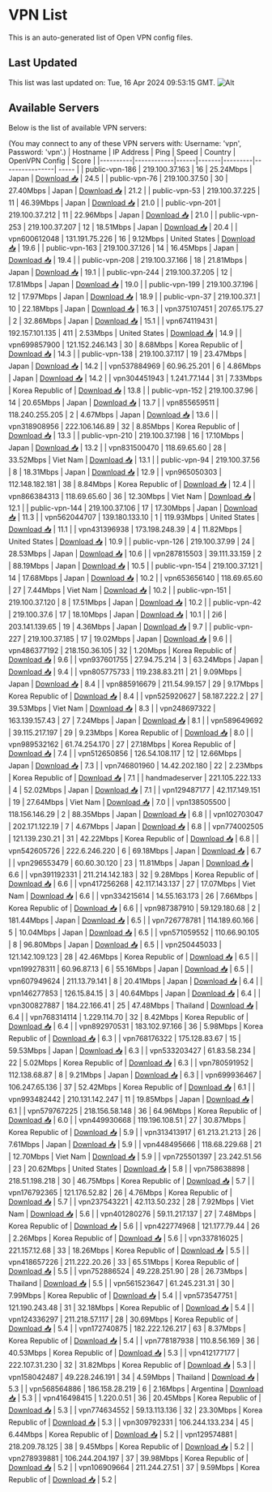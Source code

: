 # VPN List

This is an auto-generated list of Open VPN config files.

## Last Updated

This list was last updated on: Tue, 16 Apr 2024 09:53:15 GMT.
![Alt](https://repobeats.axiom.co/api/embed/186b98318ef1479477931607c1ad7d823f12451f.svg "Repobeats analytics image")

## Available Servers

Below is the list of available VPN servers:

(You may connect to any of these VPN servers with: Username: 'vpn', Password: 'vpn'.)
| Hostname | IP Address | Ping | Speed | Country | OpenVPN Config | Score |
|----------|------------|------|-------|---------|----------------| ----- |
| public-vpn-186 | 219.100.37.163 | 16 | 25.24Mbps | Japan | [Download 📥](./configs/server_0_JP.ovpn) | 24.5 |
| public-vpn-76 | 219.100.37.50 | 30 | 27.40Mbps | Japan | [Download 📥](./configs/server_1_JP.ovpn) | 21.2 |
| public-vpn-53 | 219.100.37.225 | 11 | 46.39Mbps | Japan | [Download 📥](./configs/server_2_JP.ovpn) | 21.0 |
| public-vpn-201 | 219.100.37.212 | 11 | 22.96Mbps | Japan | [Download 📥](./configs/server_3_JP.ovpn) | 21.0 |
| public-vpn-253 | 219.100.37.207 | 12 | 18.51Mbps | Japan | [Download 📥](./configs/server_4_JP.ovpn) | 20.4 |
| vpn600612048 | 131.191.75.226 | 16 | 9.12Mbps | United States | [Download 📥](./configs/server_5_US.ovpn) | 19.6 |
| public-vpn-163 | 219.100.37.126 | 14 | 16.45Mbps | Japan | [Download 📥](./configs/server_6_JP.ovpn) | 19.4 |
| public-vpn-208 | 219.100.37.166 | 18 | 21.81Mbps | Japan | [Download 📥](./configs/server_7_JP.ovpn) | 19.1 |
| public-vpn-244 | 219.100.37.205 | 12 | 17.81Mbps | Japan | [Download 📥](./configs/server_8_JP.ovpn) | 19.0 |
| public-vpn-199 | 219.100.37.196 | 12 | 17.97Mbps | Japan | [Download 📥](./configs/server_9_JP.ovpn) | 18.9 |
| public-vpn-37 | 219.100.37.1 | 10 | 22.18Mbps | Japan | [Download 📥](./configs/server_10_JP.ovpn) | 16.3 |
| vpn375107451 | 207.65.175.27 | 2 | 32.86Mbps | Japan | [Download 📥](./configs/server_11_JP.ovpn) | 15.1 |
| vpn674119431 | 192.157.101.135 | 411 | 2.53Mbps | United States | [Download 📥](./configs/server_12_US.ovpn) | 14.9 |
| vpn699857900 | 121.152.246.143 | 30 | 8.68Mbps | Korea Republic of | [Download 📥](./configs/server_13_KR.ovpn) | 14.3 |
| public-vpn-138 | 219.100.37.117 | 19 | 23.47Mbps | Japan | [Download 📥](./configs/server_14_JP.ovpn) | 14.2 |
| vpn537884969 | 60.96.25.201 | 6 | 4.86Mbps | Japan | [Download 📥](./configs/server_15_JP.ovpn) | 14.2 |
| vpn304451943 | 1.241.77.144 | 31 | 7.33Mbps | Korea Republic of | [Download 📥](./configs/server_16_KR.ovpn) | 13.8 |
| public-vpn-152 | 219.100.37.96 | 14 | 20.65Mbps | Japan | [Download 📥](./configs/server_17_JP.ovpn) | 13.7 |
| vpn855659511 | 118.240.255.205 | 2 | 4.67Mbps | Japan | [Download 📥](./configs/server_18_JP.ovpn) | 13.6 |
| vpn318908956 | 222.106.146.89 | 32 | 8.85Mbps | Korea Republic of | [Download 📥](./configs/server_19_KR.ovpn) | 13.3 |
| public-vpn-210 | 219.100.37.198 | 16 | 17.10Mbps | Japan | [Download 📥](./configs/server_20_JP.ovpn) | 13.2 |
| vpn831500470 | 118.69.65.60 | 28 | 33.52Mbps | Viet Nam | [Download 📥](./configs/server_21_VN.ovpn) | 13.1 |
| public-vpn-94 | 219.100.37.56 | 8 | 18.31Mbps | Japan | [Download 📥](./configs/server_22_JP.ovpn) | 12.9 |
| vpn965050303 | 112.148.182.181 | 38 | 8.84Mbps | Korea Republic of | [Download 📥](./configs/server_23_KR.ovpn) | 12.4 |
| vpn866384313 | 118.69.65.60 | 36 | 12.30Mbps | Viet Nam | [Download 📥](./configs/server_24_VN.ovpn) | 12.1 |
| public-vpn-144 | 219.100.37.106 | 17 | 17.30Mbps | Japan | [Download 📥](./configs/server_25_JP.ovpn) | 11.3 |
| vpn562044707 | 139.180.133.10 | 1 | 119.93Mbps | United States | [Download 📥](./configs/server_26_US.ovpn) | 11.1 |
| vpn431396938 | 173.198.248.39 | 4 | 11.82Mbps | United States | [Download 📥](./configs/server_27_US.ovpn) | 10.9 |
| public-vpn-126 | 219.100.37.99 | 24 | 28.53Mbps | Japan | [Download 📥](./configs/server_28_JP.ovpn) | 10.6 |
| vpn287815503 | 39.111.33.159 | 2 | 88.19Mbps | Japan | [Download 📥](./configs/server_29_JP.ovpn) | 10.5 |
| public-vpn-154 | 219.100.37.121 | 14 | 17.68Mbps | Japan | [Download 📥](./configs/server_30_JP.ovpn) | 10.2 |
| vpn653656140 | 118.69.65.60 | 27 | 7.44Mbps | Viet Nam | [Download 📥](./configs/server_31_VN.ovpn) | 10.2 |
| public-vpn-151 | 219.100.37.120 | 8 | 17.51Mbps | Japan | [Download 📥](./configs/server_32_JP.ovpn) | 10.2 |
| public-vpn-42 | 219.100.37.6 | 17 | 18.10Mbps | Japan | [Download 📥](./configs/server_33_JP.ovpn) | 10.1 |
| 2i6 | 203.141.139.65 | 19 | 4.36Mbps | Japan | [Download 📥](./configs/server_34_JP.ovpn) | 9.7 |
| public-vpn-227 | 219.100.37.185 | 17 | 19.02Mbps | Japan | [Download 📥](./configs/server_35_JP.ovpn) | 9.6 |
| vpn486377192 | 218.150.36.105 | 32 | 1.20Mbps | Korea Republic of | [Download 📥](./configs/server_36_KR.ovpn) | 9.6 |
| vpn937601755 | 27.94.75.214 | 3 | 63.24Mbps | Japan | [Download 📥](./configs/server_37_JP.ovpn) | 9.4 |
| vpn805775733 | 119.238.83.211 | 21 | 9.09Mbps | Japan | [Download 📥](./configs/server_38_JP.ovpn) | 8.4 |
| vpn885916679 | 211.54.99.157 | 29 | 9.17Mbps | Korea Republic of | [Download 📥](./configs/server_39_KR.ovpn) | 8.4 |
| vpn525920627 | 58.187.222.2 | 27 | 39.53Mbps | Viet Nam | [Download 📥](./configs/server_40_VN.ovpn) | 8.3 |
| vpn248697322 | 163.139.157.43 | 27 | 7.24Mbps | Japan | [Download 📥](./configs/server_41_JP.ovpn) | 8.1 |
| vpn589649692 | 39.115.217.197 | 29 | 9.23Mbps | Korea Republic of | [Download 📥](./configs/server_42_KR.ovpn) | 8.0 |
| vpn989532162 | 61.74.254.170 | 27 | 27.18Mbps | Korea Republic of | [Download 📥](./configs/server_43_KR.ovpn) | 7.4 |
| vpn512650856 | 126.54.108.117 | 12 | 12.66Mbps | Japan | [Download 📥](./configs/server_44_JP.ovpn) | 7.3 |
| vpn746801960 | 14.42.202.180 | 22 | 2.23Mbps | Korea Republic of | [Download 📥](./configs/server_45_KR.ovpn) | 7.1 |
| handmadeserver | 221.105.222.133 | 4 | 52.02Mbps | Japan | [Download 📥](./configs/server_46_JP.ovpn) | 7.1 |
| vpn129487177 | 42.117.149.151 | 19 | 27.64Mbps | Viet Nam | [Download 📥](./configs/server_47_VN.ovpn) | 7.0 |
| vpn138505500 | 118.156.146.29 | 2 | 88.35Mbps | Japan | [Download 📥](./configs/server_48_JP.ovpn) | 6.8 |
| vpn102703047 | 202.171.122.19 | 7 | 4.67Mbps | Japan | [Download 📥](./configs/server_49_JP.ovpn) | 6.8 |
| vpn774002505 | 121.139.230.21 | 31 | 42.22Mbps | Korea Republic of | [Download 📥](./configs/server_50_KR.ovpn) | 6.8 |
| vpn542605726 | 222.6.246.220 | 6 | 69.18Mbps | Japan | [Download 📥](./configs/server_51_JP.ovpn) | 6.7 |
| vpn296553479 | 60.60.30.120 | 23 | 11.81Mbps | Japan | [Download 📥](./configs/server_52_JP.ovpn) | 6.6 |
| vpn391192331 | 211.214.142.183 | 32 | 9.28Mbps | Korea Republic of | [Download 📥](./configs/server_53_KR.ovpn) | 6.6 |
| vpn417256268 | 42.117.143.137 | 27 | 17.07Mbps | Viet Nam | [Download 📥](./configs/server_54_VN.ovpn) | 6.6 |
| vpn334215614 | 14.55.163.173 | 26 | 7.66Mbps | Korea Republic of | [Download 📥](./configs/server_55_KR.ovpn) | 6.6 |
| vpn987387910 | 59.129.180.68 | 2 | 181.44Mbps | Japan | [Download 📥](./configs/server_56_JP.ovpn) | 6.5 |
| vpn726778781 | 114.189.60.166 | 5 | 10.04Mbps | Japan | [Download 📥](./configs/server_57_JP.ovpn) | 6.5 |
| vpn571059552 | 110.66.90.105 | 8 | 96.80Mbps | Japan | [Download 📥](./configs/server_58_JP.ovpn) | 6.5 |
| vpn250445033 | 121.142.109.123 | 28 | 42.46Mbps | Korea Republic of | [Download 📥](./configs/server_59_KR.ovpn) | 6.5 |
| vpn199278311 | 60.96.87.13 | 6 | 55.16Mbps | Japan | [Download 📥](./configs/server_60_JP.ovpn) | 6.5 |
| vpn607949624 | 211.13.79.141 | 8 | 20.41Mbps | Japan | [Download 📥](./configs/server_61_JP.ovpn) | 6.4 |
| vpn146277853 | 126.15.84.15 | 3 | 40.64Mbps | Japan | [Download 📥](./configs/server_62_JP.ovpn) | 6.4 |
| vpn300827887 | 184.22.166.41 | 25 | 47.48Mbps | Thailand | [Download 📥](./configs/server_63_TH.ovpn) | 6.4 |
| vpn768314114 | 1.229.114.70 | 32 | 8.42Mbps | Korea Republic of | [Download 📥](./configs/server_64_KR.ovpn) | 6.4 |
| vpn892970531 | 183.102.97.166 | 36 | 5.98Mbps | Korea Republic of | [Download 📥](./configs/server_65_KR.ovpn) | 6.3 |
| vpn768176322 | 175.128.83.67 | 15 | 59.53Mbps | Japan | [Download 📥](./configs/server_66_JP.ovpn) | 6.3 |
| vpn533203427 | 61.83.58.234 | 22 | 5.02Mbps | Korea Republic of | [Download 📥](./configs/server_67_KR.ovpn) | 6.3 |
| vpn780591952 | 112.138.68.87 | 8 | 9.21Mbps | Japan | [Download 📥](./configs/server_68_JP.ovpn) | 6.3 |
| vpn699936467 | 106.247.65.136 | 37 | 52.42Mbps | Korea Republic of | [Download 📥](./configs/server_69_KR.ovpn) | 6.1 |
| vpn993482442 | 210.131.142.247 | 11 | 19.85Mbps | Japan | [Download 📥](./configs/server_70_JP.ovpn) | 6.1 |
| vpn579767225 | 218.156.58.148 | 36 | 64.96Mbps | Korea Republic of | [Download 📥](./configs/server_71_KR.ovpn) | 6.0 |
| vpn449930668 | 119.196.108.51 | 27 | 30.87Mbps | Korea Republic of | [Download 📥](./configs/server_72_KR.ovpn) | 5.9 |
| vpn313413917 | 61.213.21.213 | 26 | 7.61Mbps | Japan | [Download 📥](./configs/server_73_JP.ovpn) | 5.9 |
| vpn448495666 | 118.68.229.68 | 21 | 12.70Mbps | Viet Nam | [Download 📥](./configs/server_74_VN.ovpn) | 5.9 |
| vpn725501397 | 23.242.51.56 | 23 | 20.62Mbps | United States | [Download 📥](./configs/server_75_US.ovpn) | 5.8 |
| vpn758638898 | 218.51.198.218 | 30 | 46.75Mbps | Korea Republic of | [Download 📥](./configs/server_76_KR.ovpn) | 5.7 |
| vpn176792365 | 121.176.52.82 | 26 | 4.76Mbps | Korea Republic of | [Download 📥](./configs/server_77_KR.ovpn) | 5.7 |
| vpn237543221 | 42.113.50.232 | 28 | 7.92Mbps | Viet Nam | [Download 📥](./configs/server_78_VN.ovpn) | 5.6 |
| vpn401280276 | 59.11.217.137 | 27 | 7.48Mbps | Korea Republic of | [Download 📥](./configs/server_79_KR.ovpn) | 5.6 |
| vpn422774968 | 121.177.79.44 | 26 | 2.26Mbps | Korea Republic of | [Download 📥](./configs/server_80_KR.ovpn) | 5.6 |
| vpn337816025 | 221.157.12.68 | 33 | 18.26Mbps | Korea Republic of | [Download 📥](./configs/server_81_KR.ovpn) | 5.5 |
| vpn418657226 | 211.222.20.26 | 33 | 65.51Mbps | Korea Republic of | [Download 📥](./configs/server_82_KR.ovpn) | 5.5 |
| vpn752886524 | 49.228.251.90 | 28 | 26.73Mbps | Thailand | [Download 📥](./configs/server_83_TH.ovpn) | 5.5 |
| vpn561523647 | 61.245.231.31 | 30 | 7.99Mbps | Korea Republic of | [Download 📥](./configs/server_84_KR.ovpn) | 5.4 |
| vpn573547751 | 121.190.243.48 | 31 | 32.18Mbps | Korea Republic of | [Download 📥](./configs/server_85_KR.ovpn) | 5.4 |
| vpn124336297 | 211.218.57.117 | 28 | 30.69Mbps | Korea Republic of | [Download 📥](./configs/server_86_KR.ovpn) | 5.4 |
| vpn172740875 | 182.222.126.217 | 63 | 8.37Mbps | Korea Republic of | [Download 📥](./configs/server_87_KR.ovpn) | 5.4 |
| vpn778187938 | 110.8.56.169 | 36 | 40.53Mbps | Korea Republic of | [Download 📥](./configs/server_88_KR.ovpn) | 5.3 |
| vpn412177177 | 222.107.31.230 | 32 | 31.82Mbps | Korea Republic of | [Download 📥](./configs/server_89_KR.ovpn) | 5.3 |
| vpn158042487 | 49.228.246.191 | 34 | 4.59Mbps | Thailand | [Download 📥](./configs/server_90_TH.ovpn) | 5.3 |
| vpn568564886 | 186.158.28.219 | 6 | 2.16Mbps | Argentina | [Download 📥](./configs/server_91_AR.ovpn) | 5.3 |
| vpn416498415 | 1.220.0.51 | 36 | 20.45Mbps | Korea Republic of | [Download 📥](./configs/server_92_KR.ovpn) | 5.3 |
| vpn774634552 | 59.13.113.136 | 32 | 23.30Mbps | Korea Republic of | [Download 📥](./configs/server_93_KR.ovpn) | 5.3 |
| vpn309792331 | 106.244.133.234 | 45 | 6.44Mbps | Korea Republic of | [Download 📥](./configs/server_94_KR.ovpn) | 5.2 |
| vpn129574881 | 218.209.78.125 | 38 | 9.45Mbps | Korea Republic of | [Download 📥](./configs/server_95_KR.ovpn) | 5.2 |
| vpn278939881 | 106.244.204.197 | 37 | 39.98Mbps | Korea Republic of | [Download 📥](./configs/server_96_KR.ovpn) | 5.2 |
| vpn106909664 | 211.244.27.51 | 37 | 9.59Mbps | Korea Republic of | [Download 📥](./configs/server_97_KR.ovpn) | 5.2 |
